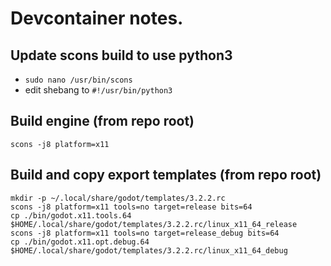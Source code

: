 # Devcontainer notes.
## Update scons build to use python3
- `sudo nano /usr/bin/scons`
- edit shebang to `#!/usr/bin/python3`

## Build engine (from repo root)
`scons -j8 platform=x11`

## Build and copy export templates (from repo root)
```
mkdir -p ~/.local/share/godot/templates/3.2.2.rc
scons -j8 platform=x11 tools=no target=release bits=64
cp ./bin/godot.x11.tools.64 $HOME/.local/share/godot/templates/3.2.2.rc/linux_x11_64_release
scons -j8 platform=x11 tools=no target=release_debug bits=64
cp ./bin/godot.x11.opt.debug.64 $HOME/.local/share/godot/templates/3.2.2.rc/linux_x11_64_debug
```
